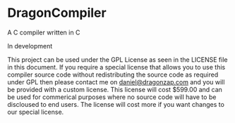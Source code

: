 # DragonCompiler
A C compiler written in C

In development

This project can be used under the GPL License as seen in the LICENSE file in this document. If you require a special license that allows you to use this compiler source code without redistributing the source code as required under GPL then please contact me on daniel@dragonzap.com and you will be provided with a custom license. This license will cost $599.00 and can be used for commerical purposes where no source code will have to be discloused to end users. The license will cost more if you want changes to our special license.
